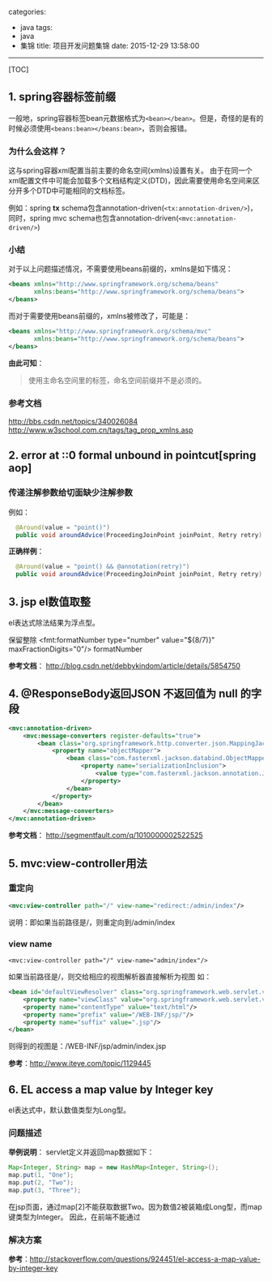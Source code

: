 categories:
  - java
tags:
  - java
  - 集锦
title: 项目开发问题集锦
date: 2015-12-29 13:58:00
---


[TOC]


## 1. spring容器标签前缀
一般地，spring容器标签bean元数据格式为`<bean></bean>`。但是，奇怪的是有的时候必须使用`<beans:bean></beans:bean>`，否则会报错。

### 为什么会这样？
这与spring容器xml配置当前主要的命名空间(xmlns)设置有关。
由于在同一个xml配置文件中可能会加载多个文档结构定义(DTD)，因此需要使用命名空间来区分开多个DTD中可能相同的文档标签。

例如：spring **tx** schema包含annotation-driven(`<tx:annotation-driven/>`)，同时，spring mvc schema也包含annotation-driven(`<mvc:annotation-driven/>`)

### 小结
对于以上问题描述情况，不需要使用beans前缀的，xmlns是如下情况：
``` xml
<beans xmlns="http://www.springframework.org/schema/beans"
	   xmlns:beans="http://www.springframework.org/schema/beans">
</beans>
```

而对于需要使用beans前缀的，xmlns被修改了，可能是：
``` xml
<beans xmlns="http://www.springframework.org/schema/mvc"
	   xmlns:beans="http://www.springframework.org/schema/beans">
</beans>
```

**由此可知**：
> 使用主命名空间里的标签，命名空间前缀并不是必须的。

### 参考文档
http://bbs.csdn.net/topics/340026084
http://www.w3school.com.cn/tags/tag_prop_xmlns.asp


<!-- more -->

## 2. error at ::0 formal unbound in pointcut[spring aop]

### 传递注解参数给切面缺少注解参数
例如：
``` java
  @Around(value = "point()")
  public void aroundAdvice(ProceedingJoinPoint joinPoint, Retry retry) throws Throwable
```

**正确样例**：
``` java
  @Around(value = "point() && @annotation(retry)")
  public void aroundAdvice(ProceedingJoinPoint joinPoint, Retry retry) throws Throwable
```



## 3. jsp el数值取整
el表达式除法结果为浮点型。

保留整除
<fmt:formatNumber type="number" value="${8/7)}" maxFractionDigits="0"/>
formatNumber

**参考文档**：
http://blog.csdn.net/debbykindom/article/details/5854750


## 4. @ResponseBody返回JSON 不返回值为 null 的字段
``` xml
<mvc:annotation-driven>
    <mvc:message-converters register-defaults="true">
        <bean class="org.springframework.http.converter.json.MappingJackson2HttpMessageConverter">
            <property name="objectMapper">
                <bean class="com.fasterxml.jackson.databind.ObjectMapper">
                    <property name="serializationInclusion">
                        <value type="com.fasterxml.jackson.annotation.JsonInclude.Include">NON_NULL</value>
                    </property>
                </bean>
            </property>
        </bean>
    </mvc:message-converters>
</mvc:annotation-driven>
```

**参考文档**：
http://segmentfault.com/q/1010000002522525


## 5. mvc:view-controller用法

### 重定向
``` xml
<mvc:view-controller path="/" view-name="redirect:/admin/index"/>
```
说明：即如果当前路径是/，则重定向到/admin/index

### view name
```
<mvc:view-controller path="/" view-name="admin/index"/>
```
如果当前路径是/，则交给相应的视图解析器直接解析为视图
如：
``` xml
<bean id="defaultViewResolver" class="org.springframework.web.servlet.view.InternalResourceViewResolver" p:order="2">
	<property name="viewClass" value="org.springframework.web.servlet.view.JstlView"/>
	<property name="contentType" value="text/html"/>
	<property name="prefix" value="/WEB-INF/jsp/"/>
	<property name="suffix" value=".jsp"/>
</bean>
```
则得到的视图是：/WEB-INF/jsp/admin/index.jsp

**参考**：http://www.iteye.com/topic/1129445


## 6. EL access a map value by Integer key

el表达式中，默认数值类型为Long型。

### 问题描述

**举例说明**：
servlet定义并返回map数据如下：
``` java
Map<Integer, String> map = new HashMap<Integer, String>();
map.put(1, "One");
map.put(2, "Two");
map.put(3, "Three");
```

在jsp页面，通过map[2]不能获取数据Two。因为数值2被装箱成Long型，而map键类型为Integer。
因此，在前端不能通过

### 解决方案

**参考**：http://stackoverflow.com/questions/924451/el-access-a-map-value-by-integer-key

